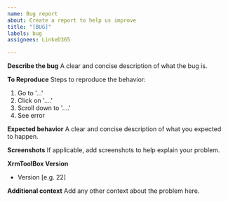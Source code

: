 ```yaml
---
name: Bug report
about: Create a report to help us improve
title: "[BUG]"
labels: bug
assignees: LinkeD365

---
```


**Describe the bug**
A clear and concise description of what the bug is.

**To Reproduce**
Steps to reproduce the behavior:
1. Go to '...'
2. Click on '....'
3. Scroll down to '....'
4. See error

**Expected behavior**
A clear and concise description of what you expected to happen.

**Screenshots**
If applicable, add screenshots to help explain your problem.

**XrmToolBox Version**
 - Version [e.g. 22]

**Additional context**
Add any other context about the problem here.
